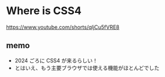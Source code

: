 # Where is CSS4

https://www.youtube.com/shorts/qljCu5fVRE8

## memo

- 2024 ごろに CSS4 が来るらしい！
- とはいえ、もう主要ブラウザでは使える機能がほとんどでした